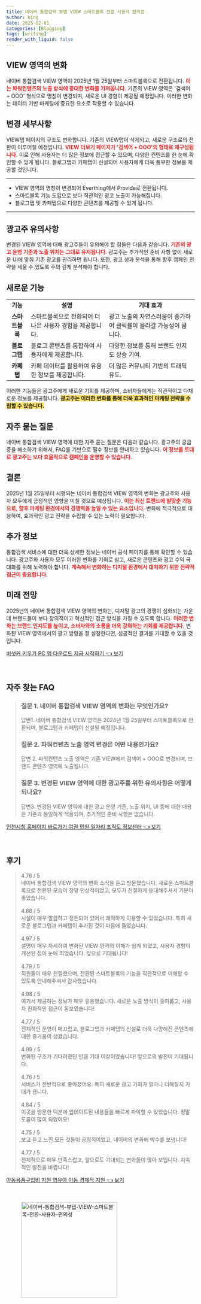 ```yaml
---
title: 네이버 통합검색 뷰탭 VIEW 스마트블록 전환 사용자 편의성
author: bing
date: 2025-02-01
categories: [Blogging]
tags: [writing]
render_with_liquid: false
---
```



<h2 id='VIEW_영역_변화'>VIEW 영역의 변화</h2>

<p>네이버 통합검색 VIEW 영역이 2025년 1월 25일부터 스마트블록으로 전환됩니다. <b><span style="color: #ee2323;">이는 파워컨텐츠의 노출 방식에 중대한 변화를 가져옵니다.</span></b> 기존의 VIEW 영역은 '검색어 + OOO' 형식으로 명칭이 변경되며, 새로운 UI 경험이 제공될 예정입니다. 이러한 변화는 데이터 기반 마케팅에 중요한 요소로 작용할 수 있습니다.</p>

<h2 id='변경_세부사항'>변경 세부사항</h2>

<p>VIEW탭 페이지의 구조도 변화합니다. 기존의 VIEW탭이 삭제되고, 새로운 구조로의 전환이 이루어질 예정입니다. <b><span style="color: #ee2323;">VIEW 더보기 페이지가 '검색어 + OOO'의 형태로 재구성됩니다.</span></b> 이로 인해 사용자는 더 많은 정보에 접근할 수 있으며, 다양한 컨텐츠를 한 눈에 확인할 수 있게 됩니다. 블로그탭과 카페탭이 신설되어 사용자에게 더욱 풍부한 정보를 제공할 것입니다.</p>

<hr />

<ul>
    <li>VIEW 영역의 명칭이 변경되어 Everthing에서 Provide로 전환됩니다.</li>
    <li>스마트블록 기능 도입으로 보다 직관적인 광고 노출이 가능해집니다.</li>
    <li>블로그탭 및 카페탭으로 다양한 콘텐츠를 제공할 수 있게 됩니다.</li>
</ul>

<hr />

<h2 id='광고주_유의사항'>광고주 유의사항</h2>

<p>변경된 VIEW 영역에 대해 광고주들이 유의해야 할 점들은 다음과 같습니다. <b><span style="color: #ee2323;">기존의 광고 운영 기준과 노출 위치는 그대로 유지됩니다.</span></b> 광고주는 추가적인 준비 사항 없이 새로운 UI에 맞춰 기존 광고를 관리하면 됩니다. 또한, 광고 성과 분석을 통해 향후 캠페인 전략을 세울 수 있도록 주의 깊게 분석해야 합니다.</p>

<h2 id='새로운_기능'>새로운 기능</h2>

<table>
    <tr>
        <td style="text-align: center; height: 17px;"><b>기능</b></td>
        <td style="text-align: center; height: 17px;"><b>설명</b></td>
        <td style="text-align: center; height: 17px;"><b>기대 효과</b></td>
    </tr>
    <tr>
        <td style="text-align: center; height: 17px;"><b>스마트블록</b></td>
        <td>스마트블록으로 전환되어 더 나은 사용자 경험을 제공합니다.</td>
        <td>광고 노출의 자연스러움이 증가하여 클릭률이 올라갈 가능성이 큽니다.</td>
    </tr>
    <tr>
        <td style="text-align: center; height: 17px;"><b>블로그탭</b></td>
        <td>블로그 콘텐츠를 통합하여 사용자에게 제공합니다.</td>
        <td>다양한 정보를 통해 브랜드 인지도 상승 기여.</td>
    </tr>
    <tr>
        <td style="text-align: center; height: 17px;"><b>카페탭</b></td>
        <td>카페 데이터를 활용하여 유용한 정보를 제공합니다.</td>
        <td>더 많은 커뮤니티 기반의 트래픽 유도.</td>
    </tr>
</table>

<p>이러한 기능들은 광고주에게 새로운 기회를 제공하며, 소비자들에게는 직관적이고 다채로운 정보를 제공합니다. <b><span style="background-color: #ffe066;">광고주는 이러한 변화를 통해 더욱 효과적인 마케팅 전략을 수립할 수 있습니다.</span></b></p>

<h2 id='FAQ'>자주 묻는 질문</h2>

<p>네이버 통합검색 VIEW 영역에 대한 자주 묻는 질문은 다음과 같습니다. 광고주의 궁금증을 해소하기 위해서, FAQ를 기반으로 필수 정보를 안내하고 있습니다. <b><span style="color: #ee2323;">이 정보를 토대로 광고주는 보다 효율적으로 캠페인을 운영할 수 있습니다.</span></b></p>

<h2 id='결론'>결론</h2>

<p>2025년 1월 25일부터 시행되는 네이버 통합검색 VIEW 영역의 변화는 광고주와 사용자 모두에게 긍정적인 영향을 미칠 것으로 예상됩니다. <b><span style="color: #ee2323;">이는 최신 트렌드에 발맞춘 기능으로, 향후 마케팅 환경에서의 경쟁력을 높일 수 있는 요소입니다.</span></b> 변화에 적극적으로 대응하여, 효과적인 광고 전략을 수립할 수 있는 노력이 필요합니다.</p>

<h2 id='추가_정보'>추가 정보</h2>

<p>통합검색 서비스에 대한 더욱 상세한 정보는 네이버 공식 페이지를 통해 확인할 수 있습니다. 광고주와 사용자 모두 이러한 변화를 기회로 삼고, 새로운 콘텐츠와 광고 수익 극대화를 위해 노력해야 합니다. <b><span style="color: #ee2323;">계속해서 변화하는 디지털 환경에서 대처하기 위한 전략적 접근이 중요합니다.</span></b></p>

<h2 id='미래_전망'>미래 전망</h2>

<p>2025년의 네이버 통합검색 VIEW 영역의 변화는, 디지털 광고의 경쟁이 심화되는 가운데 브랜드들이 보다 창의적이고 혁신적인 접근 방식을 가질 수 있도록 합니다. <b><span style="color: #ee2323;">이러한 변화는 브랜드 인지도를 높이고, 소비자와의 소통을 더욱 강화하는 기회를 제공합니다.</span></b> 변화된 VIEW 영역에서의 광고 방향을 잘 설정한다면, 성공적인 결과를 기대할 수 있을 것입니다.</p>


<p><a class="click-button" title="버섯커 키우기 PC 앱 다운로드 지금 시작하기" href="https://afficreate.github.io/posts/%EB%B2%84%EC%84%AF%EC%BB%A4-%ED%82%A4%EC%9A%B0%EA%B8%B0-PC-%EC%95%B1-%EB%8B%A4%EC%9A%B4%EB%A1%9C%EB%93%9C-%EC%A7%80%EA%B8%88-%EC%8B%9C%EC%9E%91%ED%95%98%EA%B8%B0/" rel="dofollow">버섯커 키우기 PC 앱 다운로드 지금 시작하기 👈 보기</a></p><br>
<h2 id='자주_찾는_FAQ'>자주 찾는 FAQ</h2>
<div itemscope="" itemtype="https://schema.org/FAQPage"> 
<blockquote> 
<div itemscope="" itemprop="mainEntity" itemtype="https://schema.org/Question"> 
<h3 itemprop="name">질문 1. 네이버 통합검색 VIEW 영역의 변화는 무엇인가요?</h3> 
<div itemscope="" itemprop="acceptedAnswer" itemtype="https://schema.org/Answer"> 
<span itemprop="text"> 
<p>답변1. 네이버 통합검색 VIEW 영역은 2024년 1월 25일부터 스마트블록으로 전환되며, 블로그탭과 카페탭이 신설될 예정입니다.</p> 
</span> 
</div> 
</div> 

<div itemscope="" itemprop="mainEntity" itemtype="https://schema.org/Question"> 
<h3 itemprop="name">질문 2. 파워컨텐츠 노출 영역 변경은 어떤 내용인가요?</h3> 
<div itemscope="" itemprop="acceptedAnswer" itemtype="https://schema.org/Answer"> 
<span itemprop="text"> 
<p>답변 2. 파워컨텐츠 노출 영역은 기존 VIEW에서 검색어 + OOO로 변경되며, 브랜드 콘텐츠 영역에 노출됩니다.</p> 
</span> 
</div> 
</div> 

<div itemscope="" itemprop="mainEntity" itemtype="https://schema.org/Question"> 
<h3 itemprop="name">질문 3. 변경된 VIEW 영역에 대한 광고주를 위한 유의사항은 어떻게 되나요?</h3> 
<div itemscope="" itemprop="acceptedAnswer" itemtype="https://schema.org/Answer"> 
<span itemprop="text"> 
<p>답변3. 변경된 VIEW 영역에 대한 광고 운영 기준, 노출 위치, UI 등에 대한 내용은 기존과 동일하게 적용되며, 추가적인 준비 사항은 없습니다.</p> 
</span> 
</div> 
</div> 
</blockquote> 
</div>
<p><a class="click-button" title="인천시청 홈페이지 바로가기 여권 민원 일자리 조직도 정보센터" href="https://afficreate.github.io/posts/%EC%9D%B8%EC%B2%9C%EC%8B%9C%EC%B2%AD-%ED%99%88%ED%8E%98%EC%9D%B4%EC%A7%80-%EB%B0%94%EB%A1%9C%EA%B0%80%EA%B8%B0-%EC%97%AC%EA%B6%8C-%EB%AF%BC%EC%9B%90-%EC%9D%BC%EC%9E%90%EB%A6%AC-%EC%A1%B0%EC%A7%81%EB%8F%84-%EC%A0%95%EB%B3%B4%EC%84%BC%ED%84%B0/" rel="dofollow">인천시청 홈페이지 바로가기 여권 민원 일자리 조직도 정보센터 👈 보기</a></p><br>
<h2 id='후기'>후기</h2>
<div itemscope itemtype="https://schema.org/Product">
  <blockquote>
  <div itemprop="review" itemscope itemtype="https://schema.org/Review">
      <div itemprop="reviewRating" itemscope itemtype="https://schema.org/Rating"> <span itemprop="ratingValue">4.76</span> / <span itemprop="bestRating">5</span> </div>
      <span itemprop="reviewBody">네이버 통합검색 VIEW 영역의 변화 소식을 듣고 방문했습니다. 새로운 스마트블록으로 전환된 모습이 정말 인상적이었고, 모두가 친절하게 응대해주셔서 기분이 좋았습니다.</span>
  </div>
  <br>
  <div itemprop="review" itemscope itemtype="https://schema.org/Review">
      <div itemprop="reviewRating" itemscope itemtype="https://schema.org/Rating"> <span itemprop="ratingValue">4.88</span> / <span itemprop="bestRating">5</span> </div>
      <span itemprop="reviewBody">시설이 매우 깔끔하고 정돈되어 있어서 쾌적하게 이용할 수 있었습니다. 특히 새로운 블로그탭과 카페탭이 추가된 것이 마음에 들었습니다.</span>
  </div>
  <br>
  <div itemprop="review" itemscope itemtype="https://schema.org/Review">
      <div itemprop="reviewRating" itemscope itemtype="https://schema.org/Rating"> <span itemprop="ratingValue">4.97</span> / <span itemprop="bestRating">5</span> </div>
      <span itemprop="reviewBody">설명이 매우 자세하여 변화된 VIEW 영역의 이해가 쉽게 되었고, 사용자 경험이 개선된 점이 눈에 띄었습니다. 앞으로 기대됩니다!</span>
  </div>
  <br>
  <div itemprop="review" itemscope itemtype="https://schema.org/Review">
      <div itemprop="reviewRating" itemscope itemtype="https://schema.org/Rating"> <span itemprop="ratingValue">4.79</span> / <span itemprop="bestRating">5</span> </div>
      <span itemprop="reviewBody">직원들이 매우 친절했으며, 전환된 스마트블록의 기능을 직관적으로 이해할 수 있도록 안내해주셔서 감사했습니다.</span>
  </div>
  <br>
  <div itemprop="review" itemscope itemtype="https://schema.org/Review">
      <div itemprop="reviewRating" itemscope itemtype="https://schema.org/Rating"> <span itemprop="ratingValue">4.98</span> / <span itemprop="bestRating">5</span> </div>
      <span itemprop="reviewBody">여기서 제공하는 정보가 매우 유용했습니다. 새로운 노출 방식이 흥미롭고, 사용자 친화적인 접근이 돋보였습니다!</span>
  </div>
  <br>
  <div itemprop="review" itemscope itemtype="https://schema.org/Review">
      <div itemprop="reviewRating" itemscope itemtype="https://schema.org/Rating"> <span itemprop="ratingValue">4.77</span> / <span itemprop="bestRating">5</span> </div>
      <span itemprop="reviewBody">전체적인 운영이 매끄럽고, 블로그탭과 카페탭의 신설로 더욱 다양해진 콘텐츠에 대한 즐거움이 생겼습니다.</span>
  </div>
  <br>
  <div itemprop="review" itemscope itemtype="https://schema.org/Review">
      <div itemprop="reviewRating" itemscope itemtype="https://schema.org/Rating"> <span itemprop="ratingValue">4.99</span> / <span itemprop="bestRating">5</span> </div>
      <span itemprop="reviewBody">변화된 구조가 기다려졌던 만큼 기대 이상이었습니다! 앞으로의 발전이 기대됩니다.</span>
  </div>
  <br>
  <div itemprop="review" itemscope itemtype="https://schema.org/Review">
      <div itemprop="reviewRating" itemscope itemtype="https://schema.org/Rating"> <span itemprop="ratingValue">4.76</span> / <span itemprop="bestRating">5</span> </div>
      <span itemprop="reviewBody">서비스가 전반적으로 좋아졌어요. 특히 새로운 광고 기회가 얼마나 더해질지 기대가 큽니다.</span>
  </div>
  <br>
  <div itemprop="review" itemscope itemtype="https://schema.org/Review">
      <div itemprop="reviewRating" itemscope itemtype="https://schema.org/Rating"> <span itemprop="ratingValue">4.84</span> / <span itemprop="bestRating">5</span> </div>
      <span itemprop="reviewBody">이곳을 방문한 덕분에 업데이트된 내용들을 빠르게 파악할 수 있었습니다. 정말 도움이 많이 되었어요!</span>
  </div>
  <br>
  <div itemprop="review" itemscope itemtype="https://schema.org/Review">
      <div itemprop="reviewRating" itemscope itemtype="https://schema.org/Rating"> <span itemprop="ratingValue">4.75</span> / <span itemprop="bestRating">5</span> </div>
      <span itemprop="reviewBody">보고 듣고 느낀 모든 것들이 긍정적이었고, 네이버의 변화에 박수를 보냅니다!</span>
  </div>
  <br>
  <div itemprop="review" itemscope itemtype="https://schema.org/Review">
      <div itemprop="reviewRating" itemscope itemtype="https://schema.org/Rating"> <span itemprop="ratingValue">4.77</span> / <span itemprop="bestRating">5</span> </div>
      <span itemprop="reviewBody">전체적으로 매우 만족스럽고, 앞으로도 기대되는 변화들이 많아 보입니다. 지속적인 발전을 바랍니다!</span>
  </div>
  </blockquote>
</div>
<p><a class="click-button" title="아동용품구입비 지원 영유아 아동 경제적 지원" href="https://afficreate.github.io/posts/%EC%95%84%EB%8F%99%EC%9A%A9%ED%92%88%EA%B5%AC%EC%9E%85%EB%B9%84-%EC%A7%80%EC%9B%90-%EC%98%81%EC%9C%A0%EC%95%84-%EC%95%84%EB%8F%99-%EA%B2%BD%EC%A0%9C%EC%A0%81-%EC%A7%80%EC%9B%90/" rel="dofollow">아동용품구입비 지원 영유아 아동 경제적 지원 👈 보기</a></p><br>
<figure class="image"><img src="https://afficreate.github.io/assets/img/thumbnail/네이버-통합검색-뷰탭-VIEW-스마트블록-전환-사용자-편의성.webp" alt="네이버-통합검색-뷰탭-VIEW-스마트블록-전환-사용자-편의성" width="256" height="256"></figure>